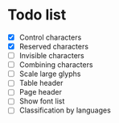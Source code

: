 # Todo list

- [x] Control characters
- [x] Reserved characters
- [ ] Invisible characters
- [ ] Combining characters
- [ ] Scale large glyphs
- [ ] Table header
- [ ] Page header
- [ ] Show font list
- [ ] Classification by languages

